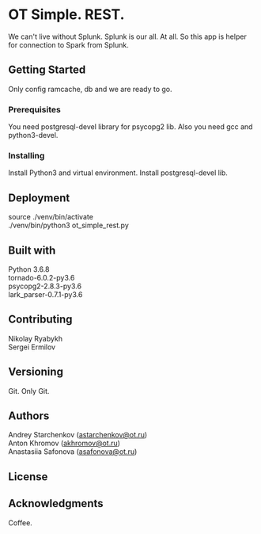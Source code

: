 # OT Simple. REST.

We can't live without Splunk. Splunk is our all. At all. So this app is helper for connection to Spark from Splunk.

## Getting Started

Only config ramcache, db and we are ready to go. 

### Prerequisites

You need postgresql-devel library for psycopg2 lib.
Also you need gcc and python3-devel. 

### Installing

Install Python3 and virtual environment.
Install postgresql-devel lib.

## Deployment

source ./venv/bin/activate  
./venv/bin/python3 ot_simple_rest.py

## Built with

Python 3.6.8  
tornado-6.0.2-py3.6  
psycopg2-2.8.3-py3.6  
lark_parser-0.7.1-py3.6

## Contributing

Nikolay Ryabykh  
Sergei Ermilov

## Versioning

Git. Only Git.

## Authors

Andrey Starchenkov (astarchenkov@ot.ru)  
Anton Khromov (akhromov@ot.ru)  
Anastasiia Safonova (asafonova@ot.ru)

## License



## Acknowledgments

Coffee.
